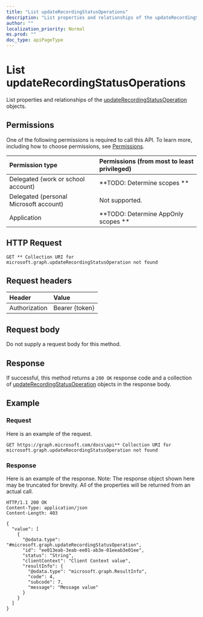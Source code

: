 ```yaml
---
title: "List updateRecordingStatusOperations"
description: "List properties and relationships of the updateRecordingStatusOperation objects."
author: ""
localization_priority: Normal
ms.prod: ""
doc_type: apiPageType
---
```


# List updateRecordingStatusOperations

List properties and relationships of the [updateRecordingStatusOperation](../resources/updaterecordingstatusoperation.md) objects.

## Permissions
One of the following permissions is required to call this API. To learn more, including how to choose permissions, see [Permissions](/concepts/permissions-reference.md).

|Permission type|Permissions (from most to least privileged)|
|:---|:---|
|Delegated (work or school account)|**TODO: Determine scopes **|
|Delegated (personal Microsoft account)|Not supported.|
|Application|**TODO: Determine AppOnly scopes **|

## HTTP Request
<!-- {
  "blockType": "ignored"
}
-->
``` http
GET ** Collection URI for microsoft.graph.updateRecordingStatusOperation not found
```

## Request headers
|Header|Value|
|:---|:---|
|Authorization|Bearer {token}|

## Request body
Do not supply a request body for this method.

## Response
If successful, this method returns a `200 OK` response code and a collection of [updateRecordingStatusOperation](../resources/updaterecordingstatusoperation.md) objects in the response body.

## Example

### Request
Here is an example of the request.
<!-- {
  "blockType": "request",
  "name": "get_updaterecordingstatusoperation"
}
-->
``` http
GET https://graph.microsoft.com/docs\api** Collection URI for microsoft.graph.updateRecordingStatusOperation not found
```

### Response
Here is an example of the response. Note: The response object shown here may be truncated for brevity. All of the properties will be returned from an actual call.
<!-- {
  "blockType": "response",
  "truncated": true,
  "@odata.type": "collection(microsoft.graph.updaterecordingstatusoperation)"
}
-->
``` http
HTTP/1.1 200 OK
Content-Type: application/json
Content-Length: 403

{
  "value": [
    {
      "@odata.type": "#microsoft.graph.updateRecordingStatusOperation",
      "id": "ee013eab-3eab-ee01-ab3e-01eeab3e01ee",
      "status": "String",
      "clientContext": "Client Context value",
      "resultInfo": {
        "@odata.type": "microsoft.graph.ResultInfo",
        "code": 4,
        "subcode": 7,
        "message": "Message value"
      }
    }
  ]
}
```

